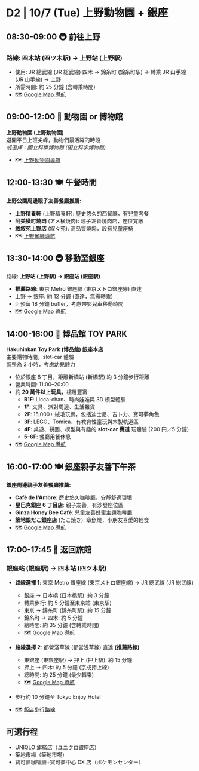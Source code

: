 # D2 | 10/7 (Tue) 上野動物園 + 銀座

## **08:30-09:00** 🚇 前往上野

### 路線: 四木站 (四ツ木駅) → 上野站 (上野駅)

- 使用: JR 總武線 (JR 総武線) 四木 → 錦糸町 (錦糸町駅) → 轉乘 JR 山手線 (JR 山手線) → 上野
- 所需時間: 約 25 分鐘 (含轉乘時間)
- 🗺️ [Google Map 導航](https://www.google.com/maps/dir/四ツ木駅/上野駅)

## **09:00-12:00** 🐼 動物園 or 博物館

**上野動物園 (上野動物園)**  
避開平日上班尖峰，動物們最活躍的時段  
*或選擇：國立科學博物館 (国立科学博物館)*

- 🗺️ [上野動物園導航](https://www.google.com/maps/dir/上野駅/上野動物園)

## **12:00-13:30** 🍽️ 午餐時間

**上野公園周邊親子友善餐廳推薦:**

- **上野精養軒** (上野精養軒): 歷史悠久的西餐廳，有兒童套餐
- **阿美橫町燒肉** (アメ横焼肉): 親子友善燒肉店，座位寬敞
- **敘敘苑上野店** (叙々苑): 高品質燒肉，設有兒童座椅
- 🗺️ [上野餐廳導航](https://www.google.com/maps/search/親子友善餐廳+上野)

## **13:30-14:00** 🚇 移動至銀座

路線: **上野站 (上野駅) → 銀座站 (銀座駅)**

- **推薦路線**: 東京 Metro 銀座線 (東京メトロ銀座線) 直達
- 上野 → 銀座: 約 12 分鐘 (直達，無需轉乘)
- 💡 預留 18 分鐘 buffer，考慮帶嬰兒車移動時間
- 🗺️ [Google Map 導航](https://www.google.com/maps/dir/上野駅/銀座駅)

## **14:00-16:00** 🧸 博品館 TOY PARK

**Hakuhinkan Toy Park (博品館) 銀座本店**  
主要購物時間，slot-car 體驗  
調整為 2 小時，考慮幼兒體力

- 位於銀座 8 丁目，距離新橋站 (新橋駅) 約 3 分鐘步行距離
- 營業時間: 11:00–20:00
- 約 **20 萬件以上玩具**，樓層豐富:
  - **B1F**: Licca-chan、時尚娃娃與 3D 模型體驗
  - **1F**: 文具、派對周邊、生活雜貨
  - **2F**: 15,000+ 絨毛玩偶，包括迪士尼、吉卜力、寶可夢角色
  - **3F**: LEGO、Tomica、有教育性童玩與木製軌道區
  - **4F**: 桌遊、拼圖、模型與有趣的 **slot-car 賽道** 玩體驗 (200 円／5 分鐘)
  - **5–6F**: 餐廳用餐休息
- 🗺️ [Google Map 導航](https://www.google.com/maps/dir/銀座駅/博品館銀座本店)

## **16:00-17:00** 🍽️ 銀座親子友善下午茶

**銀座周邊親子友善餐廳推薦:**

- **Café de l'Ambre**: 歷史悠久咖啡廳，安靜舒適環境
- **星巴克銀座 6 丁目店**: 親子友善，有沙發座位區
- **Ginza Honey Bee Café**: 兒童友善蜂蜜主題咖啡廳
- **築地銀だこ銀座店** (たこ焼き): 章魚燒，小朋友喜愛的輕食
- 🗺️ [Google Map 導航](https://www.google.com/maps/search/親子友善餐廳+銀座)

## **17:00-17:45** 🏨 返回旅館

### 銀座站 (銀座駅) → 四木站 (四ツ木駅)

- **路線選擇 1**: 東京 Metro 銀座線 (東京メトロ銀座線) → JR 總武線 (JR 総武線)
  - 銀座 → 日本橋 (日本橋駅): 約 3 分鐘
  - 轉乘步行: 約 5 分鐘至東京站 (東京駅)
  - 東京 → 錦糸町 (錦糸町駅): 約 15 分鐘
  - 錦糸町 → 四木: 約 5 分鐘
  - 總時間: 約 35 分鐘 (含轉乘時間)
  - 🗺️ [Google Map 導航](https://www.google.com/maps/dir/銀座駅/日本橋駅/東京駅/錦糸町駅/四ツ木駅)

- **路線選擇 2**: 都營淺草線 (都営浅草線) 直達 **(推薦路線)**
  - 東銀座 (東銀座駅) → 押上 (押上駅): 約 15 分鐘  
  - 押上 → 四木: 約 5 分鐘 (京成押上線)
  - 總時間: 約 25 分鐘 (最少轉乘)
  - 🗺️ [Google Map 導航](https://www.google.com/maps/dir/東銀座駅/押上駅/四ツ木駅)

- 步行約 10 分鐘至 Tokyo Enjoy Hotel
- 🗺️ [飯店步行路線](https://www.google.com/maps/dir/四ツ木駅/Tokyo+Enjoy+Hotel)

## 可選行程

- UNIQLO 旗艦店（ユニクロ銀座店）
- 築地市場（築地市場）
- 寶可夢咖啡廳+寶可夢中心 DX 店（ポケモンセンター）
